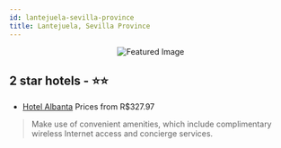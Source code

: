 ```yaml
---
id: lantejuela-sevilla-province
title: Lantejuela, Sevilla Province
---
```


<center><img src="https://i.travelapi.com/hotels/26000000/25160000/25150400/25150382/e31bfdc5_z.jpg" alt="Featured Image" /></center>


##  2 star hotels - ⭐️⭐️

-    [Hotel Albanta](https://us.hurb.com/hotels/lantejuela/hotel-albanta-JNP-JP477063?cmp=18055) Prices from R$327.97
   > Make use of convenient amenities, which include complimentary wireless Internet access and concierge services.
